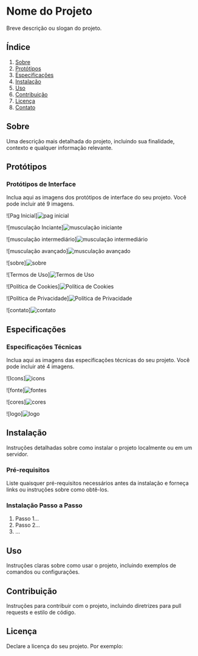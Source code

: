 # Nome do Projeto

Breve descrição ou slogan do projeto.

## Índice

1. [Sobre](#sobre)
2. [Protótipos](#protótipos)
3. [Especificações](#especificações)
4. [Instalação](#instalação)
5. [Uso](#uso)
6. [Contribuição](#contribuição)
7. [Licença](#licença)
8. [Contato](#contato)

## Sobre

Uma descrição mais detalhada do projeto, incluindo sua finalidade, contexto e qualquer informação relevante.

## Protótipos

### Protótipos de Interface

Inclua aqui as imagens dos protótipos de interface do seu projeto. Você pode incluir até 9 imagens.

![Pag Inicial]![pag inicial](https://github.com/paulonunes07x/figma/assets/167910043/2f69ca4d-2760-432b-b766-6176b5c72fe3)

![musculação Inciante]![musculação iniciante](https://github.com/paulonunes07x/figma/assets/167910043/d581fd0f-55e6-4c95-b20c-d7ad52572835)

![musculação intermediário]![musculação intermediário](https://github.com/paulonunes07x/figma/assets/167910043/09e2a55d-1c10-46bf-8273-f50c09548b19)

![musculação avançado]![musculação avançado](https://github.com/paulonunes07x/figma/assets/167910043/2235e23a-ab3f-4cd6-8496-b64f097ed34b)

![sobre]![sobre](https://github.com/paulonunes07x/figma/assets/167910043/3cd63439-3290-4dcc-b659-6d0d5e9ac07a)

![Termos de Uso]![Termos de Uso](https://github.com/paulonunes07x/figma/assets/167910043/6ca7d6b1-8d43-400a-bb36-cb198465c646)

![Política de Cookies]![Política de Cookies](https://github.com/paulonunes07x/figma/assets/167910043/dc212e5b-f45e-4a0e-8b1b-ea3888b87622)

![Política de Privacidade]![Política de Privacidade](https://github.com/paulonunes07x/figma/assets/167910043/3f65916b-f652-4b76-ae53-83681a35af8b)

![contato]![contato](https://github.com/paulonunes07x/figma/assets/167910043/491202dd-7ebf-47d5-b591-1ac04c510c44)


## Especificações

### Especificações Técnicas

Inclua aqui as imagens das especificações técnicas do seu projeto. Você pode incluir até 4 imagens.

![Icons]![icons](https://github.com/paulonunes07x/figma/assets/167910043/b1fd3f0e-47d1-49bc-a89f-5925e6b31e47)

![fonte]![fontes](https://github.com/paulonunes07x/figma/assets/167910043/3e0a1942-fe92-4fc8-af0a-698a040c5ce1)

![cores]![cores](https://github.com/paulonunes07x/figma/assets/167910043/f29b9a5a-8692-4558-8853-f0501a5fa9f1)

![logo]![logo](https://github.com/paulonunes07x/figma/assets/167910043/6540773e-9c05-4e56-b7af-9e9699448beb)


## Instalação

Instruções detalhadas sobre como instalar o projeto localmente ou em um servidor.

### Pré-requisitos

Liste quaisquer pré-requisitos necessários antes da instalação e forneça links ou instruções sobre como obtê-los.

### Instalação Passo a Passo

1. Passo 1...
2. Passo 2...
3. ...

## Uso

Instruções claras sobre como usar o projeto, incluindo exemplos de comandos ou configurações.

## Contribuição

Instruções para contribuir com o projeto, incluindo diretrizes para pull requests e estilo de código.

## Licença

Declare a licença do seu projeto. Por exemplo:


